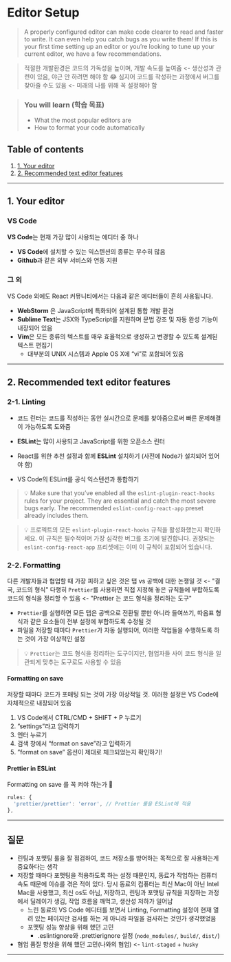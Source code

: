 # Editor Setup

> A properly configured editor can make code clearer to read and faster to write. It can even help you catch bugs as you write them! If this is your first time setting up an editor or you’re looking to tune up your current editor, we have a few recommendations.

> 적절한 개발환경은 코드의 가독성을 높이며, 개발 속도를 높여줌 <- 생산성과 관련이 있음, 야근 안 하려면 해야 함 😂 
> 심지어 코드를 작성하는 과정에서 버그를 찾아줄 수도 있음 <- 미래의 나를 위해 꼭 설정해야 함

> ### You will learn (학습 목표)
> - What the most popular editors are
> - How to format your code automatically

## Table of contents

1. [1. Your editor](#1-your-editor)
1. [2. Recommended text editor features](#2-recommended-text-editor-features)

---

## 1. Your editor

### VS Code
**VS Code**는 현재 가장 많이 사용되는 에디터 중 하나  
- **VS Code**에 설치할 수 있는 익스텐션의 종류는 무수히 많음
- **Github**과 같은 외부 서비스와 연동 지원

### 그 외
VS Code 외에도 React 커뮤니티에서는 다음과 같은 에디터들이 흔히 사용됩니다.

- **WebStorm** 은 JavaScript에 특화되어 설계된 통합 개발 환경
- **Sublime Text**는 JSX와 TypeScript를 지원하며 문법 강조 및 자동 완성 기능이 내장되어 있음
- **Vim**은 모든 종류의 텍스트를 매우 효율적으로 생성하고 변경할 수 있도록 설계된 텍스트 편집기
  - 대부분의 UNIX 시스템과 Apple OS X에 “vi”로 포함되어 있음

---

## 2. Recommended text editor features

### 2-1. Linting
- 코드 린터는 코드를 작성하는 동안 실시간으로 문제를 찾아줌으로써 빠른 문제해결이 가능하도록 도와줌
- **ESLint**는 많이 사용되고 JavaScript를 위한 오픈소스 린터

- React를 위한 추천 설정과 함께 **ESLint** 설치하기 (사전에 Node가 설치되어 있어야 함)
- VS Code의 ESLint를 공식 익스텐션과 통합하기

> 💡 Make sure that you’ve enabled all the `eslint-plugin-react-hooks` rules for your project. They are essential and catch the most severe bugs early. The recommended `eslint-config-react-app` preset already includes them.  

> 💡 프로젝트의 모든 `eslint-plugin-react-hooks` 규칙을 활성화했는지 확인하세요. 이 규칙은 필수적이며 가장 심각한 버그를 조기에 발견합니다. 권장되는 `eslint-config-react-app` 프리셋에는 이미 이 규칙이 포함되어 있습니다.


### 2-2. Formatting
다른 개발자들과 협업할 때 가장 피하고 싶은 것은 탭 vs 공백에 대한 논쟁일 것 <- "결국, 코드의 형식"
다행히 `Prettier`를 사용하면 직접 지정해 놓은 규칙들에 부합하도록 코드의 형식을 정리할 수 있음 <- "Prettier 는 코드 형식을 정리하는 도구"

- `Prettier`를 실행하면 모든 탭은 공백으로 전환될 뿐만 아니라 들여쓰기, 따옴표 형식과 같은 요소들이 전부 설정에 부합하도록 수정될 것 
- 파일을 저장할 때마다 `Prettier`가 자동 실행되어, 이러한 작업들을 수행하도록 하는 것이 가장 이상적인 설정

> 💡 `Prettier`는 코드 형식을 정리하는 도구이지만, 협업자들 사이 코드 형식을 일관되게 맞추는 도구로도 사용할 수 있음

#### Formatting on save
저장할 때마다 코드가 포매팅 되는 것이 가장 이상적일 것. 이러한 설정은 VS Code에 자체적으로 내장되어 있음

1. VS Code에서 CTRL/CMD + SHIFT + P 누르기
2. ”settings”라고 입력하기
3. 엔터 누르기
4. 검색 창에서 “format on save”라고 입력하기
5. ”format on save” 옵션이 제대로 체크되었는지 확인하기!

#### Prettier in ESLint
Formatting on save 를 꼭 켜야 하는가 🤔

```js
rules: {      
  'prettier/prettier': 'error', // Prettier 룰을 ESLint에 적용
},
```

---

## 질문
- 린팅과 포맷팅 룰을 잘 점검하여, 코드 저장소를 방어하는 목적으로 잘 사용하는게 중요하다는 생각 
- 저장할 때마다 포맷팅을 적용하도록 하는 설정 때문인지, 동료가 작업하는 컴퓨터 속도 때문에 이슈를 겪은 적이 있다. 당시 동료의 컴퓨터는 최신 Mac이 아닌 Intel Mac을 사용했고, 최신 os도 아님, 저장하고, 린팅과 포맷팅 규칙을 저장하는 과정에서 딜레이가 생김, 작업 흐름을 깨먹고, 생산성 저하가 일어남
  - 느린 동료의 VS Code 에디터를 보면서 Linting, Formatting 설정이 현재 열려 있는 페이지만 검사를 하는 게 아니라 파일을 검사하는 것인가 생각했었음
  - 포맷팅 성능 향상을 위해 했던 고민
    - .eslintignore와 .prettierignore 설정 (`node_modules/`, `build/`, `dist/`) 
- 협업 품질 향상을 위해 했던 고민(나와의 협업) <-  `lint-staged` + `husky`

---

